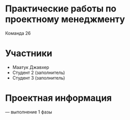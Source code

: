 # Практические работы по проектному менеджменту

Команда 26


# Участники 
* Маатук Джавхер
* Студент 2 (заполнитель)
* Студент 3 (заполнитель)

# Проектная информация
— выполнение 1 фазы
